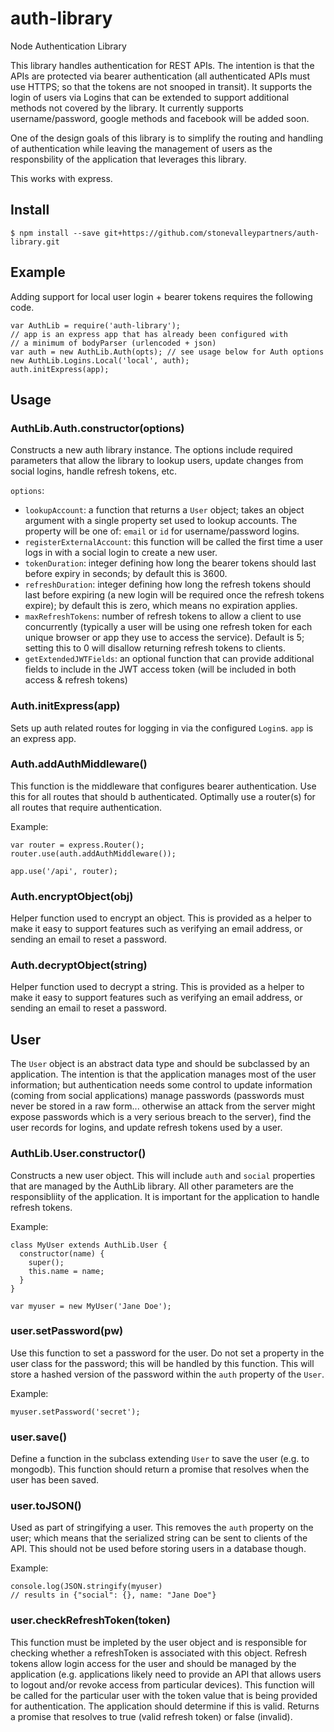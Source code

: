 # auth-library
Node Authentication Library

This library handles authentication for REST APIs. The intention is that the APIs are
protected via bearer authentication (all authenticated APIs must use HTTPS; so that the tokens
are not snooped in transit). It supports the login of users via Logins that can be extended
to support additional methods not covered by the library. It currently supports username/password,
google methods and facebook will be added soon.

One of the design goals of this library is to simplify the routing and handling of authentication
while leaving the management of users as the responsbility of the application that leverages
this library.

This works with express.

## Install

```
$ npm install --save git+https://github.com/stonevalleypartners/auth-library.git
```

## Example

Adding support for local user login + bearer tokens requires the following code.

```
var AuthLib = require('auth-library');
// app is an express app that has already been configured with
// a minimum of bodyParser (urlencoded + json)
var auth = new AuthLib.Auth(opts); // see usage below for Auth options
new AuthLib.Logins.Local('local', auth);
auth.initExpress(app);
```

## Usage

### AuthLib.Auth.constructor(options)

Constructs a new auth library instance. The options include required parameters that
allow the library to lookup users, update changes from social logins, handle refresh
tokens, etc.

`options`:

* `lookupAccount`: a function that returns a `User` object; takes an object argument with a single
  property set used to lookup accounts. The property will be one of: `email` or `id`
  for username/password logins.
* `registerExternalAccount`: this function will be called the first time a user
  logs in with a social login to create a new user.
* `tokenDuration`: integer defining how long the bearer tokens should last before expiry
  in seconds; by default this is 3600.
* `refreshDuration`: integer defining how long the refresh tokens should last before
  expiring (a new login will be required once the refresh tokens expire); by default this
  is zero, which means no expiration applies.
* `maxRefreshTokens`: number of refresh tokens to allow a client to use concurrently
  (typically a user will be using one refresh token for each unique browser or app
  they use to access the service). Default is 5; setting this to 0 will disallow
  returning refresh tokens to clients.
* `getExtendedJWTFields`: an optional function that can provide additional fields to
  include in the JWT access token (will be included in both access & refresh tokens)

### Auth.initExpress(app)

Sets up auth related routes for logging in via the configured `Login`s. `app` is an express app.

### Auth.addAuthMiddleware()

This function is the middleware that configures bearer authentication. Use this for all
routes that should b authenticated. Optimally use a router(s) for all routes that require
authentication.

Example:

```
var router = express.Router();
router.use(auth.addAuthMiddleware());

app.use('/api', router);
```

### Auth.encryptObject(obj)

Helper function used to encrypt an object. This is provided as a helper to make it
easy to support features such as verifying an email address, or sending an email
to reset a password.

### Auth.decryptObject(string)

Helper function used to decrypt a string. This is provided as a helper to make it
easy to support features such as verifying an email address, or sending an email
to reset a password.

## User

The `User` object is an abstract data type and should be subclassed by an application.
The intention is that the application manages most of the user information; but
authentication needs some control to update information (coming from social applications)
manage passwords (passwords must never be stored in a raw form... otherwise an attack
from the server might expose passwords which is a very serious breach to the server),
find the user records for logins, and update refresh tokens used by a user.

### AuthLib.User.constructor()

Constructs a new user object. This will include `auth` and `social` properties that are
managed by the AuthLib library. All other parameters are the responsibliity of the
application. It is important for the application to handle refresh tokens.

Example:
```
class MyUser extends AuthLib.User {
  constructor(name) {
    super();
    this.name = name;
  }
}

var myuser = new MyUser('Jane Doe');
```

### user.setPassword(pw)

Use this function to set a password for the user. Do not set a property in the user class
for the password; this will be handled by this function. This will store a hashed
version of the password within the `auth` property of the `User`.

Example:
```
myuser.setPassword('secret');
```

### user.save()

Define a function in the subclass extending `User` to save the user (e.g. to mongodb). This
function should return a promise that resolves when the user has been saved.

### user.toJSON()

Used as part of stringifying a user. This removes the `auth` property on the user; which means
that the serialized string can be sent to clients of the API. This should not be used before
storing users in a database though.

Example:
```
console.log(JSON.stringify(myuser)
// results in {"social": {}, name: "Jane Doe"}
```

### user.checkRefreshToken(token)

This function must be impleted by the user object and is responsible for checking whether
a refreshToken is associated with this object. Refresh tokens allow login access for the
user and should be managed by the application (e.g. applications likely need to provide
an API that allows users to logout and/or revoke access from particular devices). This
function will be called for the particular user with the token value that is being
provided for authentication. The application should determine if this is valid. Returns a
promise that resolves to true (valid refresh token) or false (invalid).
